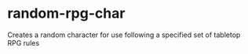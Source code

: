 # random-rpg-char
Creates a random character for use following a specified set of tabletop RPG rules
